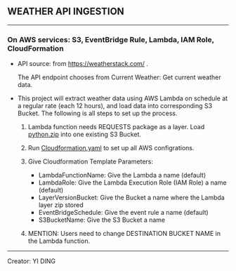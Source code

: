 ## WEATHER API INGESTION
---

### On AWS services: S3, EventBridge Rule, Lambda, IAM Role, CloudFormation

* API source: from https://weatherstack.com/ . 

    The API endpoint chooses from Current Weather: Get current weather data.

* This project will extract weather data using AWS Lambda on schedule at a regular rate (each 12 hours), and load data into corresponding S3 Bucket. The following is all steps to set up the process.
    
    1. Lambda function needs REQUESTS package as a layer. Load [python.zip](python.zip) into one existing S3 Bucket.

    2. Run [Cloudformation.yaml](CloudFormation.yaml) to set up all AWS configrations.

    3. Give Cloudformation Template Parameters:
        
        * LambdaFunctionName: Give the Lambda a name (default)
        * LambdaRole: Give the Lambda Execution Role (IAM Role) a name (default)
        * LayerVersionBucket: Give the Bucket a name where the Lambda layer zip stored
        * EventBridgeSchedule: Give the event rule a name (default)
        * S3BucketName: Give the S3 Bucket a name
    
    4. MENTION: Users need to change DESTINATION BUCKET NAME in the Lambda function.


---
Creator: YI DING

